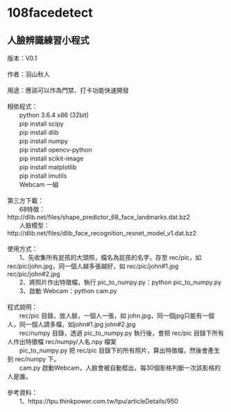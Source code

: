 # 108facedetect
<h2>人臉辨識練習小程式</h2>
版本：V0.1<br>
<br>
作者：羽山秋人<br>
<br>
用途：應該可以作為門禁、打卡功能快速開發<br>
<br>
相依程式：<br>
　　python 3.6.4 x86 (32bit)<br>
　　pip install scipy<br>
　　pip install dlib<br>
　　pip install numpy<br>
　　pip install opencv-python<br>
　　pip install scikit-image<br>
　　pip install matplotlib<br>
　　pip install imutils<br>
　　Webcam 一組<br>
<br>
第三方下載：<br>
　　68特徵：http://dlib.net/files/shape_predictor_68_face_landmarks.dat.bz2<br>
　　人臉模型：http://dlib.net/files/dlib_face_recognition_resnet_model_v1.dat.bz2<br>
<br>
使用方式：<br>
　　1、先收集所有屁孩的大頭照，檔名為屁孩的名字，存至 rec/pic，如 rec/pic/john.jpg，同一個人越多張越好，如 rec/pic/john#1.jpg rec/pic/john#2.jpg<br>
　　2、將照片作出特徵檔，執行 pic_to_numpy.py：python pic_to_numpy.py<br>
　　3、啟動 Webcam：python cam.py<br>
<br>
程式說明：<br>
　　rec/pic 目錄，放人臉，一個人一張，如 john.jpg，同一個jpg只能有一個人，同一個人請多檔，如john#1.jpg john#2.jpg<br>
　　rec/numpy 目錄，透過 pic_to_numpy.py 執行後，會把 rec/pic 目錄下所有人作出特徵檔 rec/numpy/人名.npy 檔案<br>
　　pic_to_numpy.py 把 rec/pic 目錄下的所有照片，算出特徵檔，然後會產生到 rec/numpy 下。<br>
　　cam.py 啟動Webcam，人臉會被自動框出，每30個影格判斷一次該影格的人是誰。<br>
<br>
參考資料：<br>
　　1、https://tpu.thinkpower.com.tw/tpu/articleDetails/950<br>　　